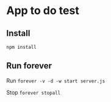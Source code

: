 # App to do test
## Install
````npm install````

## Run forever
Run
````forever -v -d -w start server.js````

Stop
````forever stopall````
